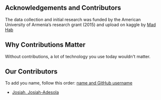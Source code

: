 ## Acknowledgements and Contributors

The data collection and initial research was funded by the American University of Armenia’s research grant (2015) and upload on kaggle by [Mad Hab](https://www.kaggle.com/madhab)

## Why Contributions Matter
Without contributions, a lot of technology you use today wouldn't matter. 

## Our Contributors

To add you name, follow this order: [name and GitHub username](www.https://github.com/)

- [Josiah, Josiah-Adesola](https://github.com/josiah-adesola)
